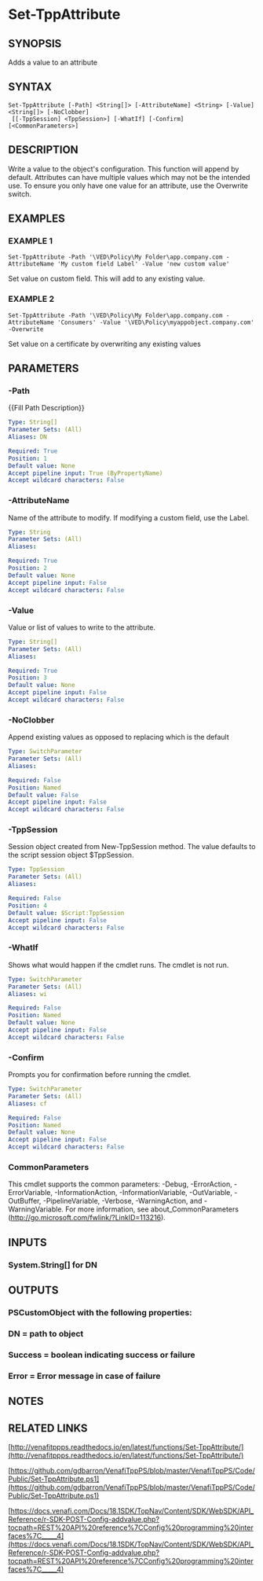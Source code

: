 # Set-TppAttribute

## SYNOPSIS
Adds a value to an attribute

## SYNTAX

```
Set-TppAttribute [-Path] <String[]> [-AttributeName] <String> [-Value] <String[]> [-NoClobber]
 [[-TppSession] <TppSession>] [-WhatIf] [-Confirm] [<CommonParameters>]
```

## DESCRIPTION
Write a value to the object's configuration. 
This function will append by default. 
Attributes can have multiple values which may not be the intended use. 
To ensure you only have one value for an attribute, use the Overwrite switch.

## EXAMPLES

### EXAMPLE 1
```
Set-TppAttribute -Path '\VED\Policy\My Folder\app.company.com -AttributeName 'My custom field Label' -Value 'new custom value'
```

Set value on custom field. 
This will add to any existing value.

### EXAMPLE 2
```
Set-TppAttribute -Path '\VED\Policy\My Folder\app.company.com -AttributeName 'Consumers' -Value '\VED\Policy\myappobject.company.com' -Overwrite
```

Set value on a certificate by overwriting any existing values

## PARAMETERS

### -Path
{{Fill Path Description}}

```yaml
Type: String[]
Parameter Sets: (All)
Aliases: DN

Required: True
Position: 1
Default value: None
Accept pipeline input: True (ByPropertyName)
Accept wildcard characters: False
```

### -AttributeName
Name of the attribute to modify. 
If modifying a custom field, use the Label.

```yaml
Type: String
Parameter Sets: (All)
Aliases:

Required: True
Position: 2
Default value: None
Accept pipeline input: False
Accept wildcard characters: False
```

### -Value
Value or list of values to write to the attribute.

```yaml
Type: String[]
Parameter Sets: (All)
Aliases:

Required: True
Position: 3
Default value: None
Accept pipeline input: False
Accept wildcard characters: False
```

### -NoClobber
Append existing values as opposed to replacing which is the default

```yaml
Type: SwitchParameter
Parameter Sets: (All)
Aliases:

Required: False
Position: Named
Default value: False
Accept pipeline input: False
Accept wildcard characters: False
```

### -TppSession
Session object created from New-TppSession method. 
The value defaults to the script session object $TppSession.

```yaml
Type: TppSession
Parameter Sets: (All)
Aliases:

Required: False
Position: 4
Default value: $Script:TppSession
Accept pipeline input: False
Accept wildcard characters: False
```

### -WhatIf
Shows what would happen if the cmdlet runs.
The cmdlet is not run.

```yaml
Type: SwitchParameter
Parameter Sets: (All)
Aliases: wi

Required: False
Position: Named
Default value: None
Accept pipeline input: False
Accept wildcard characters: False
```

### -Confirm
Prompts you for confirmation before running the cmdlet.

```yaml
Type: SwitchParameter
Parameter Sets: (All)
Aliases: cf

Required: False
Position: Named
Default value: None
Accept pipeline input: False
Accept wildcard characters: False
```

### CommonParameters
This cmdlet supports the common parameters: -Debug, -ErrorAction, -ErrorVariable, -InformationAction, -InformationVariable, -OutVariable, -OutBuffer, -PipelineVariable, -Verbose, -WarningAction, and -WarningVariable.
For more information, see about_CommonParameters (http://go.microsoft.com/fwlink/?LinkID=113216).

## INPUTS

### System.String[] for DN
## OUTPUTS

### PSCustomObject with the following properties:
###     DN = path to object
###     Success = boolean indicating success or failure
###     Error = Error message in case of failure
## NOTES

## RELATED LINKS

[http://venafitppps.readthedocs.io/en/latest/functions/Set-TppAttribute/](http://venafitppps.readthedocs.io/en/latest/functions/Set-TppAttribute/)

[https://github.com/gdbarron/VenafiTppPS/blob/master/VenafiTppPS/Code/Public/Set-TppAttribute.ps1](https://github.com/gdbarron/VenafiTppPS/blob/master/VenafiTppPS/Code/Public/Set-TppAttribute.ps1)

[https://docs.venafi.com/Docs/18.1SDK/TopNav/Content/SDK/WebSDK/API_Reference/r-SDK-POST-Config-addvalue.php?tocpath=REST%20API%20reference%7CConfig%20programming%20interfaces%7C_____4](https://docs.venafi.com/Docs/18.1SDK/TopNav/Content/SDK/WebSDK/API_Reference/r-SDK-POST-Config-addvalue.php?tocpath=REST%20API%20reference%7CConfig%20programming%20interfaces%7C_____4)

